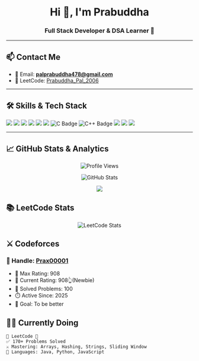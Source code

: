 <h1 align="center">Hi 👋, I'm Prabuddha</h1>
<h3 align="center">Full Stack Developer & DSA Learner 🚀</h3>

---

## 📫 Contact Me

- 💌 Email: **palprabuddha478@gmail.com**
- 🧠 LeetCode: [Prabuddha_Pal_2006](https://leetcode.com/u/Prabuddha_Pal_2006/)

---

## 🛠️ Skills & Tech Stack

<p align="left">
  <!-- Languages -->
  <img src="https://img.shields.io/badge/Java-007396?style=for-the-badge&logo=java&logoColor=white"/>
  <img src="https://img.shields.io/badge/Java_Swing-008080?style=for-the-badge&logo=java&logoColor=white"/>
  <img src="https://img.shields.io/badge/Python-3776AB?style=for-the-badge&logo=python&logoColor=white"/>
  <img src="https://img.shields.io/badge/JavaScript-F7DF1E?style=for-the-badge&logo=javascript&logoColor=black"/>
  <img src="https://img.shields.io/badge/HTML5-E34F26?style=for-the-badge&logo=html5&logoColor=white"/>
  <img src="https://img.shields.io/badge/CSS3-1572B6?style=for-the-badge&logo=css3&logoColor=white"/>
  <img src="https://img.shields.io/badge/C-00599C?style=for-the-badge&logo=c&logoColor=white" alt="C Badge"/>
  <img src="https://img.shields.io/badge/C++-00599C?style=for-the-badge&logo=c%2B%2B&logoColor=white" alt="C++ Badge"/>

  <!-- Frameworks & UI -->
  <img src="https://img.shields.io/badge/Tailwind_CSS-06B6D4?style=for-the-badge&logo=tailwind-css&logoColor=white"/>

  <!-- Hosting & Deployment -->
  <img src="https://img.shields.io/badge/Vercel-000000?style=for-the-badge&logo=vercel&logoColor=white"/>

  <!-- Version Control -->
  <img src="https://img.shields.io/badge/GitHub-181717?style=for-the-badge&logo=github&logoColor=white"/>
</p>

---

## 📈 GitHub Stats & Analytics

<p align="center">
  <img src="https://komarev.com/ghpvc/?username=prabuddha34&label=Profile%20views&color=0e75b6&style=flat" alt="Profile Views"/>
</p>

<p align="center">
  <img src="https://github-readme-stats.vercel.app/api?username=prabuddha34&show_icons=true&theme=tokyonight&hide_border=true" alt="GitHub Stats"/>
</p>

<p align="center">
  <img src="https://github-readme-stats.vercel.app/api/top-langs/?username=prabuddha34&layout=compact&theme=tokyonight" />
</p>


## 📚 LeetCode Stats

<p align="center">
  <img src="https://leetcard.jacoblin.cool/Prabuddha_Pal_2006?theme=dark&font=Baloo+Bhai&ext=activity" alt="LeetCode Stats"/>
</p>

## ⚔️ Codeforces 


### 👾 Handle: [Prax00001](https://codeforces.com/profile/Prax00001)

- 🧠 Max Rating: 908
- 🥇 Current Rating: 908👆(Newbie)
- 🚀 Solved Problems: 100
- ⏱️ Active Since: 2025
- 🏹 Goal: To be better 
## 👨‍💻 Currently Doing

```text
🔸 LeetCode 🔸
✅ 170+ Problems Solved  
⚔️ Mastering: Arrays, Hashing, Strings, Sliding Window  
🏹 Languages: Java, Python, JavaScript
